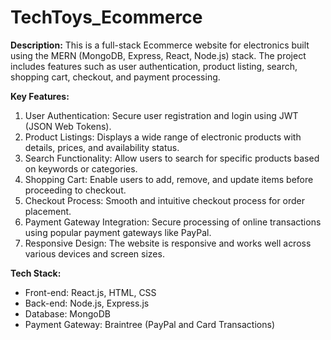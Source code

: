  # TechToys_Ecommerce

**Description:**
This is a full-stack Ecommerce website for electronics built using the MERN (MongoDB, Express, React, Node.js) stack. The project includes features such as user authentication, product listing, search, shopping cart, checkout, and payment processing.

**Key Features:**
1. User Authentication: Secure user registration and login using JWT (JSON Web Tokens).
2. Product Listings: Displays a wide range of electronic products with details, prices, and availability status.
3. Search Functionality: Allow users to search for specific products based on keywords or categories.
4. Shopping Cart: Enable users to add, remove, and update items before proceeding to checkout.
5. Checkout Process: Smooth and intuitive checkout process for order placement.
6. Payment Gateway Integration: Secure processing of online transactions using popular payment gateways like PayPal.
7. Responsive Design: The website is responsive and works well across various devices and screen sizes.

**Tech Stack:**
- Front-end: React.js, HTML, CSS
- Back-end: Node.js, Express.js
- Database: MongoDB
- Payment Gateway: Braintree (PayPal and Card Transactions)
